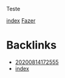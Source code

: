 Teste

[index](index.md)
[Fazer](Fazer.md)



# Backlinks

- [20200814172555](20200814172555.md)
- [index](index.md)
